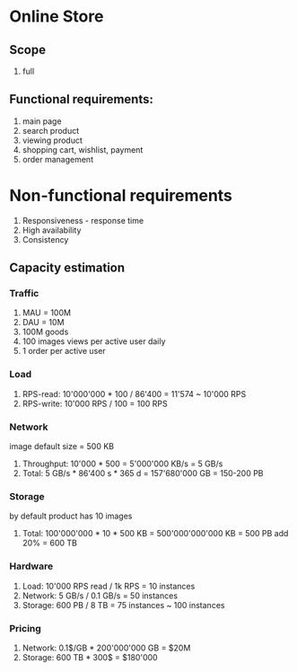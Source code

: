 # Online Store
## Scope
1) full

## Functional requirements:
1) main page
2) search product
3) viewing product
4) shopping cart, wishlist, payment
5) order management

# Non-functional requirements
1) Responsiveness - response time
2) High availability
3) Consistency

## Capacity estimation
### Traffic
1) MAU = 100M
2) DAU = 10M
3) 100M goods
4) 100 images views per active user daily
5) 1 order per active user

### Load
1) RPS-read: 10'000'000 * 100 / 86'400 = 11'574 ~ 10'000 RPS
2) RPS-write: 10'000 RPS / 100 = 100 RPS

### Network
image default size = 500 KB
1) Throughput: 10'000 * 500 = 5'000'000 KB/s = 5 GB/s
2) Total: 5 GB/s * 86'400 s * 365 d = 157'680'000 GB = 150-200 PB

### Storage
by default product has 10 images
1) Total: 100'000'000 * 10 * 500 KB = 500'000'000'000 KB = 500 PB
   add 20% = 600 TB

### Hardware
1) Load: 10'000 RPS read / 1k RPS = 10 instances
2) Network: 5 GB/s / 0.1 GB/s = 50 instances
3) Storage: 600 PB / 8 TB = 75 instances ~ 100 instances

### Pricing
1) Network: 0.1$/GB * 200'000'000 GB = $20M
2) Storage: 600 TB * 300$ = $180'000

